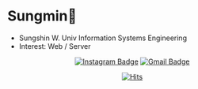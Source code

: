 # Sungmin🐥
- Sungshin W. Univ Information Systems Engineering 
- Interest: Web / Server

<div align=center>


 
[![Instagram Badge](https://img.shields.io/badge/-Instagram-BE95FF?style=flat-square&logo=instagram&logoColor=white&link=https://www.instagram.com/chocola__lee)](https://www.instagram.com/chocola__lee)
[![Gmail Badge](https://img.shields.io/badge/-Gmail-FC60A8?style=flat-square&logo=Gmail&logoColor=white&link=icechocola@gmail.com)](icechocola@gmail.com)

[![Hits](https://hits.seeyoufarm.com/api/count/incr/badge.svg?url=https%3A%2F%2Fgithub.com%2Ficechocola05&count_bg=%23F0C6F5&title_bg=%23EDDFDF&icon=&icon_color=%23E7E7E7&title=hits&edge_flat=false)](https://hits.seeyoufarm.com)  
</div>


<!--
**icechocola05/icechocola05** is a ✨ _special_ ✨ repository because its `README.md` (this file) appears on your GitHub profile.

Here are some ideas to get you started:

- 🔭 I’m currently working on ...
- 🌱 I’m currently learning ...
- 👯 I’m looking to collaborate on ...
- 🤔 I’m looking for help with ...
- 💬 Ask me about ...
- 📫 How to reach me: ...
- 😄 Pronouns: ...
- ⚡ Fun fact: ...
-->
